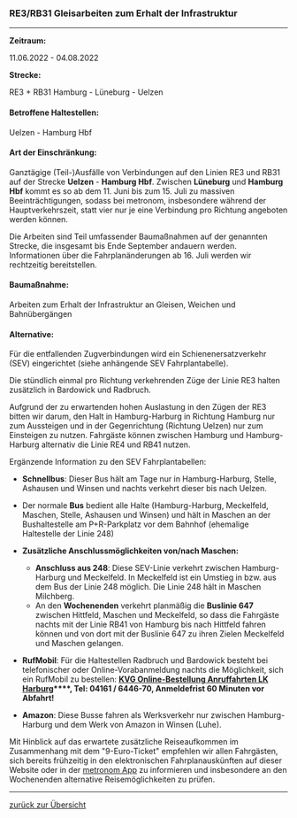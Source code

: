 ### RE3/RB31 Gleisarbeiten zum Erhalt der Infrastruktur ###

---

**Zeitraum:**

 11.06.2022 - 04.08.2022

**Strecke:**

 RE3 + RB31 Hamburg - Lüneburg - Uelzen

#### Betroffene Haltestellen: ####

Uelzen - Hamburg Hbf

#### Art der Einschränkung: ####

Ganztägige (Teil-)Ausfälle von Verbindungen auf den Linien RE3 und RB31 auf der Strecke **Uelzen** - **Hamburg Hbf**. Zwischen **Lüneburg** und **Hamburg Hbf** kommt es so ab dem 11. Juni bis zum 15. Juli zu massiven Beeinträchtigungen, sodass bei metronom, insbesondere während der Hauptverkehrszeit, statt vier nur je eine Verbindung pro Richtung angeboten werden können.

Die Arbeiten sind Teil umfassender Baumaßnahmen auf der genannten Strecke, die insgesamt bis Ende September andauern werden. Informationen über die Fahrplanänderungen ab 16. Juli werden wir rechtzeitig bereitstellen.

#### Baumaßnahme: ####

Arbeiten zum Erhalt der Infrastruktur an Gleisen, Weichen und Bahnübergängen

#### Alternative: ####

Für die entfallenden Zugverbindungen wird ein Schienenersatzverkehr (SEV) eingerichtet (siehe anhängende SEV Fahrplantabelle).

Die stündlich einmal pro Richtung verkehrenden Züge der Linie RE3 halten zusätzlich in Bardowick und Radbruch.

Aufgrund der zu erwartenden hohen Auslastung in den Zügen der RE3 bitten wir darum, den Halt in Hamburg-Harburg in Richtung Hamburg nur zum Aussteigen und in der Gegenrichtung (Richtung Uelzen) nur zum Einsteigen zu nutzen. Fahrgäste können zwischen Hamburg und Hamburg-Harburg alternativ die Linie RE4 und RB41 nutzen.

Ergänzende Information zu den SEV Fahrplantabellen:

* **Schnellbus**: Dieser Bus hält am Tage nur in Hamburg-Harburg, Stelle, Ashausen und Winsen und nachts verkehrt dieser bis nach Uelzen.
* Der normale **Bus** bedient alle Halte (Hamburg-Harburg, Meckelfeld, Maschen, Stelle, Ashausen und Winsen) und hält in Maschen an der Bushaltestelle am P+R-Parkplatz vor dem Bahnhof (ehemalige Haltestelle der Linie 248)

* **Zusätzliche Anschlussmöglichkeiten von/nach Maschen:**
  * **Anschluss aus 248**: Diese SEV-Linie verkehrt zwischen Hamburg-Harburg und Meckelfeld. In Meckelfeld ist ein Umstieg in bzw. aus dem Bus der Linie 248 möglich. Die Linie 248 hält in Maschen Milchberg.
  * An den **Wochenenden** verkehrt planmäßig die **Buslinie 647** zwischen Hittfeld, Maschen und Meckelfeld, so dass die Fahrgäste nachts mit der Linie RB41 von Hamburg bis nach Hittfeld fahren können und von dort mit der Buslinie 647 zu ihren Zielen Meckelfeld und Maschen gelangen.

* **RufMobil**: Für die Haltestellen Radbruch und Bardowick besteht bei telefonischer oder Online-Vorabanmeldung nachts die Möglichkeit, sich ein RufMobil zu bestellen: **[KVG Online-Bestellung Anruffahrten LK Harburg](https://www.kvg-bus.de/fahrplaene/landkreis-harburg/bedarfsorientierter-verkehr/online-bestellung-anruffahrten-lk-harburg/)****, Tel: 04161 / 6446-70, Anmeldefrist 60 Minuten vor Abfahrt!**
* **Amazon**: Diese Busse fahren als Werksverkehr nur zwischen Hamburg-Harburg und dem Werk von Amazon in Winsen (Luhe).

Mit Hinblick auf das erwartete zusätzliche Reiseaufkommen im Zusammenhang mit dem "9-Euro-Ticket" empfehlen wir allen Fahrgästen, sich bereits frühzeitig in den elektronischen Fahrplanauskünften auf dieser Website oder in der [metronom App](https://www.der-metronom.de/fahrplan/mein-metronom-app/) zu informieren und insbesondere an den Wochenenden alternative Reisemöglichkeiten zu prüfen.

---
[zurück zur Übersicht](https://www.der-metronom.de/fahrplan/baustellen-uebersicht/#route-1375)
